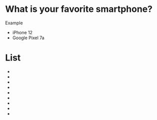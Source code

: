 # What is your favorite smartphone?
Example
- iPhone 12
- Google Pixel 7a

# List

-
-
-
-
-
-
-
-
-
